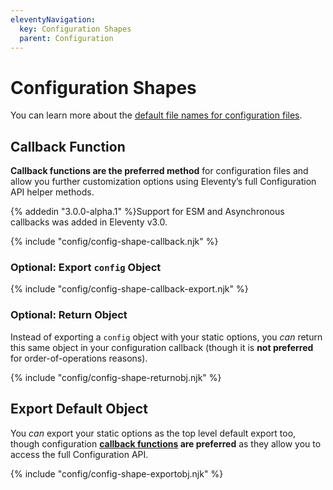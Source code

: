 ```yaml
---
eleventyNavigation:
  key: Configuration Shapes
  parent: Configuration
---
```

# Configuration Shapes

You can learn more about the [default file names for configuration files](/docs/config.md#default-filenames).

## Callback Function

**Callback functions are the preferred method** for configuration files and allow you further customization options using Eleventy’s full Configuration API helper methods.

{% addedin "3.0.0-alpha.1" %}Support for ESM and Asynchronous callbacks was added in Eleventy v3.0.

{% include "config/config-shape-callback.njk" %}

### Optional: Export `config` Object

{% include "config/config-shape-callback-export.njk" %}

### Optional: Return Object

Instead of exporting a `config` object with your static options, you _can_ return this same object in your configuration callback (though it is **not preferred** for order-of-operations reasons).

{% include "config/config-shape-returnobj.njk" %}

## Export Default Object

You _can_ export your static options as the top level default export too, though configuration **[callback functions](#callback-function) are preferred** as they allow you to access the full Configuration API.

{% include "config/config-shape-exportobj.njk" %}
